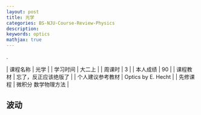 ```yaml
---
layout: post
title: 光学
categories: BS-NJU-Course-Review-Physics
description: 
keywords: optics
mathjax: true
---
```


.

| 课程名称                | 光学                                 |
| 学习时间                | 大二上                             |
| 周课时                    | 3                                      |
| 本人成绩                | 90                                    |
| 课程教材                | 忘了，反正应该绝版了  |
| 个人建议参考教材 | Optics by E. Hecht        |
| 先修课程                | 微积分 数学物理方法     |

## 波动



